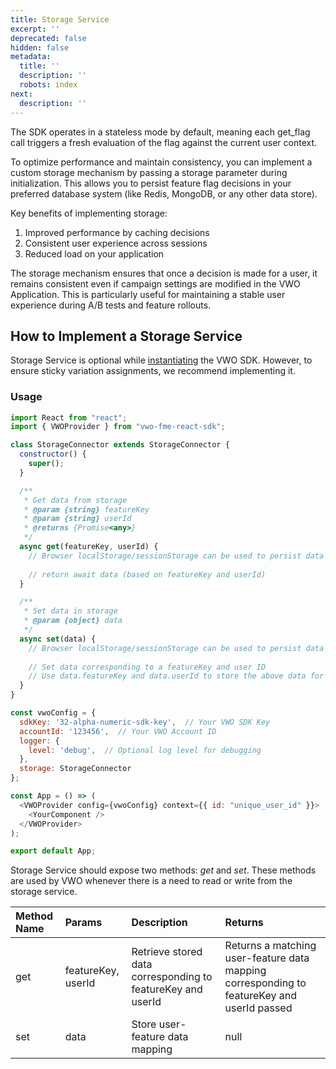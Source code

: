 ```yaml
---
title: Storage Service
excerpt: ''
deprecated: false
hidden: false
metadata:
  title: ''
  description: ''
  robots: index
next:
  description: ''
---
```

The SDK operates in a stateless mode by default, meaning each get\_flag call triggers a fresh evaluation of the flag against the current user context.

To optimize performance and maintain consistency, you can implement a custom storage mechanism by passing a storage parameter during initialization. This allows you to persist feature flag decisions in your preferred database system (like Redis, MongoDB, or any other data store).

Key benefits of implementing storage:

1. Improved performance by caching decisions
2. Consistent user experience across sessions
3. Reduced load on your application

The storage mechanism ensures that once a decision is made for a user, it remains consistent even if campaign settings are modified in the VWO Application. This is particularly useful for maintaining a stable user experience during A/B tests and feature rollouts.

## How to Implement a Storage Service

Storage Service is optional while [instantiating](https://developers.vwo.com/v2/docs/fme-python-initialization) the VWO SDK. However, to ensure sticky variation assignments, we recommend implementing it.

### Usage

```javascript
import React from "react";
import { VWOProvider } from "vwo-fme-react-sdk";

class StorageConnector extends StorageConnector {
  constructor() {
    super();
  }

  /**
   * Get data from storage
   * @param {string} featureKey
   * @param {string} userId
   * @returns {Promise<any>}
   */
  async get(featureKey, userId) {
    // Browser localStorage/sessionStorage can be used to persist data
    
    // return await data (based on featureKey and userId)
  }

  /**
   * Set data in storage
   * @param {object} data
   */
  async set(data) {
    // Browser localStorage/sessionStorage can be used to persist data
    
    // Set data corresponding to a featureKey and user ID
    // Use data.featureKey and data.userId to store the above data for a specific feature and a user
  }
}

const vwoConfig = {
  sdkKey: '32-alpha-numeric-sdk-key',  // Your VWO SDK Key
  accountId: '123456',  // Your VWO Account ID
  logger: {
    level: 'debug',  // Optional log level for debugging
  },
  storage: StorageConnector
};

const App = () => (
  <VWOProvider config={vwoConfig} context={{ id: "unique_user_id" }}>
    <YourComponent />
  </VWOProvider>
);

export default App;
```

Storage Service should expose two methods: *get* and *set*. These methods are used by VWO whenever there is a need to read or write from the storage service.

| Method Name | Params             | Description                                                 | Returns                                                                                    |
| :---------- | :----------------- | :---------------------------------------------------------- | :----------------------------------------------------------------------------------------- |
| get         | featureKey, userId | Retrieve stored data corresponding to featureKey and userId | Returns a matching user-feature data mapping corresponding to featureKey and userId passed |
| set         | data               | Store user-feature data mapping                             | null                                                                                       |
